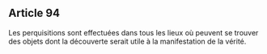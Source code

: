 Article 94
----
Les perquisitions sont effectuées dans tous les lieux où peuvent se trouver des
objets dont la découverte serait utile à la manifestation de la vérité.
